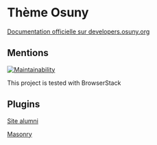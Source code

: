 # Thème Osuny

[Documentation officielle sur developers.osuny.org](https://developers.osuny.org)

## Mentions

[![Maintainability](https://api.codeclimate.com/v1/badges/7949c86edcb1c1a7db1b/maintainability)](https://codeclimate.com/github/osunyorg/theme/maintainability)

This project is tested with BrowserStack

## Plugins

[Site alumni](https://github.com/osunyorg/osuny-plugin-alumni-site)

[Masonry](https://github.com/osunyorg/osuny-masonry)
